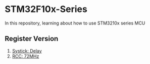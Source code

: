 # STM32F10x-Series
In this repository, learning about how to use STM3210x series MCU

## Register Version
1. [Systick: Delay](https://github.com/WuChuPeng/STM32F10x-Series/tree/main/Register%20Version/001%20SysTick:%20Delay)
2. [RCC: 72MHz](https://github.com/WuChuPeng/STM32F10x-Series/tree/main/Register%20Version/002%20RCC:%20Set%20system%20clcock%20as%2072MHz)
